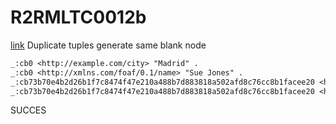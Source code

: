 # R2RMLTC0012b
[link](https://www.w3.org/TR/rdb2rdf-test-cases/#R2RMLTC0012b)
Duplicate tuples generate same blank node

```diff
_:cb0 <http://example.com/city> "Madrid" .
_:cb0 <http://xmlns.com/foaf/0.1/name> "Sue Jones" .
_:cb73b70e4b2d26b1f7c8474f47e210a488b7d883818a502afd8c76cc8b1facee20 <http://example.com/city> "London" .
_:cb73b70e4b2d26b1f7c8474f47e210a488b7d883818a502afd8c76cc8b1facee20 <http://xmlns.com/foaf/0.1/name> "Bob Smith" .
```

SUCCES